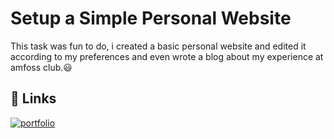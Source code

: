 
#  Setup a Simple Personal Website

This task was fun to do, i created a basic personal website and edited it according to my preferences and even wrote a blog about my experience at amfoss club.😃



## 🔗 Links
[![portfolio](https://cdn-icons-png.flaticon.com/512/25/25231.png)](https://gani-24.github.io/)